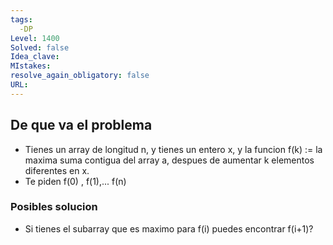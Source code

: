 ```yaml
---
tags:
  -DP
Level: 1400
Solved: false 
Idea_clave: 
MIstakes: 
resolve_again_obligatory: false
URL: 
---
```


## De que va el problema

- Tienes un array de longitud n, y tienes un entero x, y la funcion f(k) := la maxima suma contigua del array a, despues de aumentar k elementos diferentes en x.
-  Te piden f(0) , f(1),... f(n)

### Posibles solucion

- Si tienes el subarray que es maximo para f(i) puedes encontrar f(i+1)?
